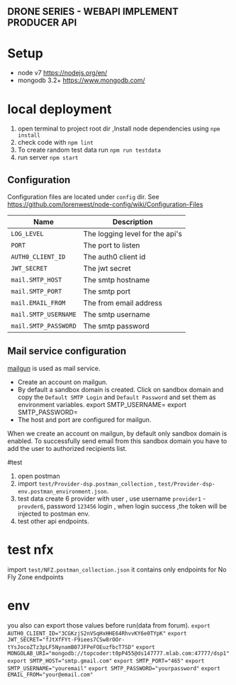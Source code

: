 DRONE SERIES - WEBAPI IMPLEMENT PRODUCER API
---



# Setup
- node v7 https://nodejs.org/en/
- mongodb 3.2+ https://www.mongodb.com/

# local deployment

1. open terminal to project root dir ,Install node dependencies using `npm install`
2. check code with `npm lint`
3. To create random test data run `npm run testdata`
4. run server `npm start`

## Configuration

Configuration files are located under `config` dir.
See https://github.com/lorenwest/node-config/wiki/Configuration-Files

|Name|Description|
|----|-----------|
|`LOG_LEVEL`| The logging level for the api's|
|`PORT`| The port to listen|
|`AUTH0_CLIENT_ID`| The auth0 client id |
|`JWT_SECRET`| The jwt secret |
|`mail.SMTP_HOST`| The smtp hostname |
|`mail.SMTP_PORT`| The smtp port |
|`mail.EMAIL_FROM`| The from email address |
|`mail.SMTP_USERNAME`| The smtp username |
|`mail.SMTP_PASSWORD`| The smtp password |

## Mail service configuration

[mailgun](https://mailgun.com) is used as mail service.

- Create an account on mailgun.
- By default a sandbox domain is created. Click on sandbox domain and copy the `Default SMTP Login`
  and `Default Password` and set them as environment variables.
  export SMTP_USERNAME=<copied from mailgun sandbox domain>
  export SMTP_PASSWORD=<copied from mailgun sandbox domain>
- The host and port are configured for mailgun.


When we create an account on mailgun, by default only sandbox domain is enabled.
To successfully send email from this sandbox domain you have to add the user to authorized recipients list.

#test
1. open postman
2. import `test/Provider-dsp.postman_collection` , `test/Provider-dsp-env.postman_environment.json`.
3. test data create 6 provider with user , use username `provider1` - `provder6`, password `123456` login , when login success ,the token will be injected to postman env.
4. test other api endpoints.

# test nfx
import `test/NFZ.postman_collection.json`
it contains only endpoints for No Fly Zone endpoints

# env

you also can export those values before run(data from forum).
`export AUTH0_CLIENT_ID="3CGKzjS2nVSqHxHHE64RhvvKY6e0TYpK"`
`export JWT_SECRET="fJtXfFYt-F9iees7CSw8rOOr-tYsJocoZTz3pLF5NynamB07JFPeFOEuzfbcT7SD"`
`export MONGOLAB_URI="mongodb://topcoder:t0pP455@ds147777.mlab.com:47777/dsp1"`
`export SMTP_HOST="smtp.gmail.com"`
`export SMTP_PORT="465"`
`export SMTP_USERNAME="youremail"`
`export SMTP_PASSWORD="yourpassword"`
`export EMAIL_FROM="your@email.com"`
